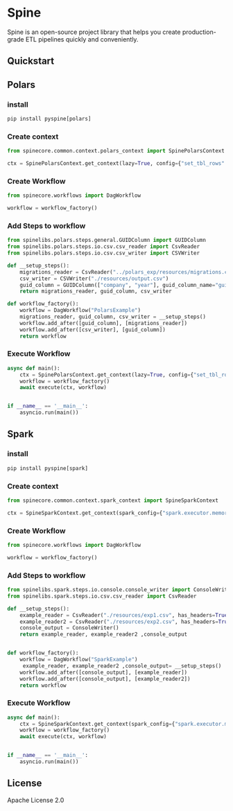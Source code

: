 # Spine

Spine is an open-source project library that helps you create production-grade ETL pipelines quickly and conveniently.

## Quickstart

## Polars

### install

```python
pip install pyspine[polars]
```

### Create context

```python
from spinecore.common.context.polars_context import SpinePolarsContext

ctx = SpinePolarsContext.get_context(lazy=True, config={"set_tbl_rows": 20})
```

### Create Workflow

```python
from spinecore.workflows import DagWorkflow

workflow = workflow_factory()
```

### Add Steps to workflow

```python
from spinelibs.polars.steps.general.GUIDColumn import GUIDColumn
from spinelibs.polars.steps.io.csv.csv_reader import CsvReader
from spinelibs.polars.steps.io.csv.csv_writer import CSVWriter

def __setup_steps():
    migrations_reader = CsvReader("../polars_exp/resources/migrations.csv", has_headers=True)
    csv_writer = CSVWriter("./resources/output.csv")
    guid_column = GUIDColumn(["company", "year"], guid_column_name="guid")
    return migrations_reader, guid_column, csv_writer

def workflow_factory():
    workflow = DagWorkflow("PolarsExample")
    migrations_reader, guid_column, csv_writer = __setup_steps()
    workflow.add_after([guid_column], [migrations_reader])
    workflow.add_after([csv_writer], [guid_column])
    return workflow
```

### Execute Workflow

```python
async def main():
    ctx = SpinePolarsContext.get_context(lazy=True, config={"set_tbl_rows": 20})
    workflow = workflow_factory()
    await execute(ctx, workflow)


if __name__ == '__main__':
    asyncio.run(main())
```


## Spark

### install

```python
pip install pyspine[spark]
```

### Create context

```python
from spinecore.common.context.spark_context import SpineSparkContext

ctx = SpineSparkContext.get_context(spark_config={"spark.executor.memory": "1gb"})  # Example config
```

### Create Workflow

```python
from spinecore.workflows import DagWorkflow

workflow = workflow_factory()
```

### Add Steps to workflow

```python
from spinelibs.spark.steps.io.console.console_writer import ConsoleWriter
from spinelibs.spark.steps.io.csv.csv_reader import CsvReader

def __setup_steps():
    example_reader = CsvReader("./resources/exp1.csv", has_headers=True)
    example_reader2 = CsvReader("./resources/exp2.csv", has_headers=True)
    console_output = ConsoleWriter()
    return example_reader, example_reader2 ,console_output


def workflow_factory():
    workflow = DagWorkflow("SparkExample")
     example_reader, example_reader2 ,console_output= __setup_steps()
    workflow.add_after([console_output], [example_reader])
    workflow.add_after([console_output], [example_reader2])
    return workflow
```

### Execute Workflow

```python
async def main():
    ctx = SpineSparkContext.get_context(spark_config={"spark.executor.memory": "1gb"})  # Example config
    workflow = workflow_factory()
    await execute(ctx, workflow)


if __name__ == '__main__':
    asyncio.run(main())
```
License
----

Apache License 2.0

